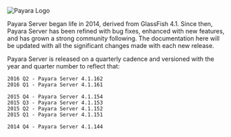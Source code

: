 ![Payara Logo](payara-logo-blue.png)


Payara Server began life in 2014, derived from GlassFish 4.1. Since then, Payara Server has been refined with bug fixes, enhanced with new features, and has grown a strong community following. The documentation here will be updated with all the significant changes made with each new release.

Payara Server is released on a quarterly cadence and versioned with the year and quarter number to reflect that:

    2016 Q2 - Payara Server 4.1.162
    2016 Q1 - Payara Server 4.1.161
    
    2015 Q4 - Payara Server 4.1.154
    2015 Q3 - Payara Server 4.1.153
    2015 Q2 - Payara Server 4.1.152
    2015 Q1 - Payara Server 4.1.151
    
    2014 Q4 - Payara Server 4.1.144
